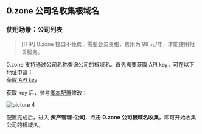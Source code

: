 ## 0.zone 公司名收集根域名

### 使用场景：公司列表

> [!TIP] 0.zone 接口不免费，需要会员资格，费用为 98 元/年，才能使用相关服务。

0.zone 支持通过公司名称查询公司的根域名。首先需要获取 API key，可在以下地址申请：  
[获取 API key](https://0.zone/i?invite_code=WV0IF8)

获取 key 后，参考[脚本配置](/script/脚本配置)修改：

![picture 4](https://cdn.jsdelivr.net/gh/testnet0/image@main/a63235f81c778b182ae2ca10b0d9a12293c75b9011dd5d136c0e6e8b34798d9e.png)  

配置完成后，进入 **资产管理-公司**，点击 **0.zone 公司根域名收集**，即可开始收集公司的根域名。
